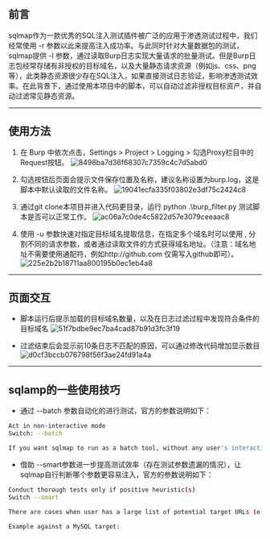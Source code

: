 ## 前言
sqlmap作为一款优秀的SQL注入测试插件被广泛的应用于渗透测试过程中，我们经常使用 -r 参数以此来提高注入成功率。与此同时针对大量数据包的测试，sqlmap提供 -l 参数，通过读取Burp日志实现大量请求的批量测试。但是Burp日志包经常存储有非授权的目标域名，以及大量静态请求资源（例如js、css、png等），此类静态资源很少存在SQL注入，如果直接测试日志验证，影响渗透测试效率。在此背景下，通过使用本项目中的脚本，可以自动过滤非授权目标资产，并自动过滤常见静态资源。

---
## 使用方法
1. 在 Burp 中依次点击，Settings > Project > Logging > 勾选Proxy栏目中的Request按钮。
![8498ba7d36f68307c7359c4c7d5abd0](https://github.com/user-attachments/assets/b931aadd-1093-4b7a-bcc0-4b6186a2ce8d)

3. 勾选按钮后页面会提示文件保存位置及名称，建议名称设置为burp.log，这是脚本中默认读取的文件名称。
![19041ecfa335f03802e3df75c2424c8](https://github.com/user-attachments/assets/49e6e0e2-f477-4759-9a11-5067a6e3e6bf)

5. 通过git clone本项目并进入代码更目录，运行 python .\burp_filter.py 测试脚本是否可以正常工作。
![ac06a7c0de4c5822d57e3079ceeaac8](https://github.com/user-attachments/assets/543984a4-ae3f-48f6-a6ed-95e00228de4e)

7. 使用 -u 参数快速对指定目标域名提取信息，在指定多个域名时可以使用 , 分割不同的请求参数，或者通过读取文件的方式获得域名地址。（注意：域名地址不需要使用通配符，例如http://github.com 仅需写入github即可）。
![225e2b2b18711aa800195b0ec1eb4a8](https://github.com/user-attachments/assets/3304bd72-9e3c-40aa-acd1-fd3f676e95c7)

---
## 页面交互
- 脚本运行后提示加载的目标域名数量，以及在日志过滤过程中发现符合条件的目标域名
![51f7bdbe9ec7ba4cad87b91d3fc3f19](https://github.com/user-attachments/assets/d987f3cb-78d2-43fc-a011-1a400a3d645c)

- 过滤结束后会显示前10条日志不匹配的原因，可以通过修改代码增加显示数目
![d0cf3bccb076798f56f3ae24fd91a4a](https://github.com/user-attachments/assets/2c7dddc4-8c29-4619-bdf0-55313ba82789)

---
## sqlamp的一些使用技巧
- 通过 --batch 参数自动化的进行测试，官方的参数说明如下：

```bash
Act in non-interactive mode
Switch: --batch

If you want sqlmap to run as a batch tool, without any user's interaction when sqlmap requires it, you can force that by using switch --batch. This will leave sqlmap to go with a default behaviour whenever user's input would be required.
```

- 借助 --smart参数进一步提高测试效率（存在测试参数遗漏的情况），让sqlmap自行判断哪个参数更容易注入，官方的参数说明如下：

```bash
Conduct thorough tests only if positive heuristic(s)
Switch --smart

There are cases when user has a large list of potential target URLs (e.g. provided with option -m) and he wants to find a vulnerable target as fast as possible. If switch --smart is used, only parameters with which DBMS error(s) can be provoked, are being used further in scans. Otherwise they are skipped.

Example against a MySQL target:
```


